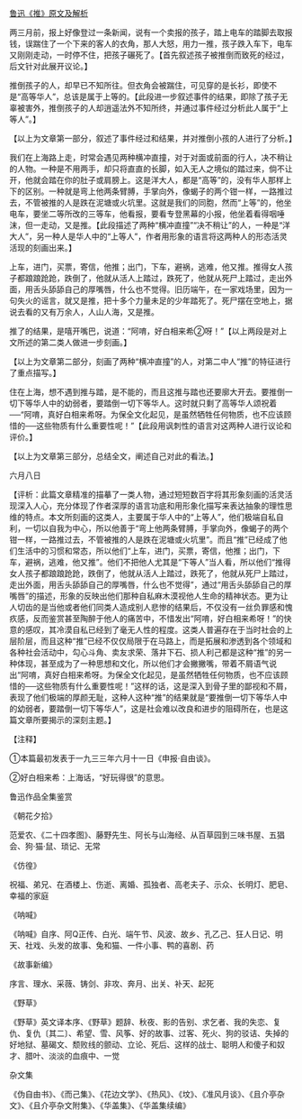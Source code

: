 [鲁迅《推》原文及解析](https://www.vrrw.net/wx/8105.html)

两三月前，报上好像登过一条新闻，说有一个卖报的孩子，踏上电车的踏脚去取报钱，误踹住了一个下来的客人的衣角，那人大怒，用力一推，孩子跌入车下，电车又刚刚走动，一时停不住，把孩子碾死了。【首先叙述孩子被推倒而致死的经过，后文针对此展开议论。】

推倒孩子的人，却早已不知所往。但衣角会被踹住，可见穿的是长衫，即使不是“高等华人”，总该是属于上等的。【此段进一步叙述事件的结果，即除了孩子无辜被害外，推倒孩子的人却逍遥法外不知所终，并通过事件经过分析此人属于“上等人”。】

【以上为文章第一部分，叙述了事件经过和结果，并对推倒小孩的人进行了分析。】



我们在上海路上走，时常会遇见两种横冲直撞，对于对面或前面的行人，决不稍让的人物。一种是不用两手，却只将直直的长脚，如入无人之境似的踏过来，倘不让开，他就会踏在你的肚子或肩膀上。这是洋大人，都是“高等”的，没有华人那样上下的区别。一种就是弯上他两条臂膊，手掌向外，像蝎子的两个钳一样，一路推过去，不管被推的人是跌在泥塘或火坑里。这就是我们的同胞，然而“上等”的，他坐电车，要坐二等所改的三等车，他看报，要看专登黑幕的小报，他坐着看得咽唾沫，但一走动，又是推。【此段描述了两种“横冲直撞”“决不稍让”的人，一种是“洋大人”，另一种人是华人中的“上等人”，作者用形象的语言将这两种人的形态活灵活现的刻画出来。】

上车，进门，买票，寄信，他推；出门，下车，避祸，逃难，他又推。推得女人孩子都踉踉跄跄，跌倒了，他就从活人上踏过，跌死了，他就从死尸上踏过，走出外面，用舌头舔舔自己的厚嘴唇，什么也不觉得。旧历端午，在一家戏场里，因为一句失火的谣言，就又是推，把十多个力量未足的少年踏死了。死尸摆在空地上，据说去看的又有万余人，人山人海，又是推。

推了的结果，是嘻开嘴巴，说道：“阿唷，好白相来希②呀！”【以上两段是对上文所述的第二类人做进一步刻画。】

【以上为文章第二部分，刻画了两种“横冲直撞”的人，对第二中人“推”的特征进行了重点描写。】

住在上海，想不遇到推与踏，是不能的，而且这推与踏也还要廓大开去。要推倒一切下等华人中的幼弱者，要踏倒一切下等华人。这时就只剩了高等华人颂祝着──“阿唷，真好白相来希呀。为保全文化起见，是虽然牺牲任何物质，也不应该顾惜的──这些物质有什么重要性呢！”【此段用讽刺性的语言对这两种人进行议论和评价。】

【以上为文章第三部分，总结全文，阐述自己对此的看法。】

六月八日

【评析：此篇文章精准的描摹了一类人物，通过短短数百字将其形象刻画的活灵活现深入人心，充分体现了作者深厚的语言功底和用形象化描写来表达抽象的理性思维的特点。本文所刻画的这类人，主要属于华人中的“上等人”，他们极端自私自利，一切以自我为中心，所以他善于“弯上他两条臂膊，手掌向外，像蝎子的两个钳一样，一路推过去，不管被推的人是跌在泥塘或火坑里”。而且“推”已经成了他们生活中的习惯和常态，所以他们“上车，进门，买票，寄信，他推；出门，下车，避祸，逃难，他又推”。他们不把他人尤其是“下等人”当人看，所以他们“推得女人孩子都踉踉跄跄，跌倒了，他就从活人上踏过，跌死了，他就从死尸上踏过，走出外面，用舌头舔舔自己的厚嘴唇，什么也不觉得”，通过“用舌头舔舔自己的厚嘴唇”的描述，形象的反映出他们那种自私麻木漠视他人生命的精神状态。更为让人切齿的是当他或者他们同类人造成别人悲惨的结果后，不仅没有一丝负罪感和愧疚感，反而鉴赏甚至陶醉于他人的痛苦中，不惜发出“阿唷，好白相来希呀！”的快意的感叹，其冷漠自私已经到了毫无人性的程度。这类人普遍存在于当时社会的上层阶层，而且这种“推”已经不仅仅局限于在马路上，而是拓展和渗透到各个领域和各种社会活动中，勾心斗角、卖友求荣、落井下石、损人利己都是这种“推”的另一种体现，甚至成为了一种思想和文化，所以他们才会撇撇嘴，带着不屑语气说出“阿唷，真好白相来希呀。为保全文化起见，是虽然牺牲任何物质，也不应该顾惜的──这些物质有什么重要性呢！”这样的话，这是深入到骨子里的鄙视和不屑，表现了他们极端的厚颜无耻，这种人这种“推”的结果就是“要推倒一切下等华人中的幼弱者，要踏倒一切下等华人”，这是社会难以改良和进步的阻碍所在，也是这篇文章所要揭示的深刻主题。】



【注释】

①本篇最初发表于一九三三年六月十一日《申报·自由谈》。



②好白相来希：上海话，“好玩得很”的意思。

鲁迅作品全集鉴赏

《朝花夕拾》

范爱农、《二十四孝图》、藤野先生、阿长与山海经、从百草园到三味书屋、五猖会、狗·猫·鼠、琐记、无常

《仿徨》

祝福、弟兄、在酒楼上、伤逝、离婚、孤独者、高老夫子、示众、长明灯、肥皂、幸福的家庭

《呐喊》

《呐喊》自序、阿Q正传、白光、端午节、风波、故乡、孔乙己、狂人日记、明天、社戏、头发的故事、兔和猫、一件小事、鸭的喜剧、药

《故事新编》

序言、理水、采薇、铸剑、非攻、奔月、出关、补天、起死

《野草》

《野草》英文译本序、《野草》题辞、秋夜、影的告别、求乞者、我的失恋、复仇、复仇〔其二〕、希望、雪、风筝、好的故事、过客、死火、狗的驳诘、失掉的好地狱、墓碣文、颓败线的颤动、立论、死后、这样的战士、聪明人和傻子和奴才、腊叶、淡淡的血痕中、一觉

杂文集

《伪自由书》、《而己集》、《花边文学》、《热风》、《坟》、《准风月谈》、《且介亭杂文》、《且介亭杂文附集》、《华盖集》、《华盖集续编》


